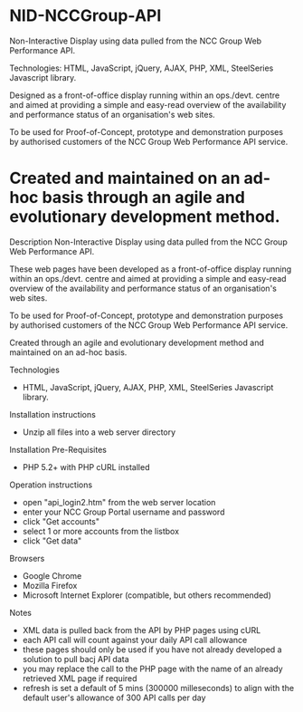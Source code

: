 NID-NCCGroup-API
================

Non-Interactive Display using data pulled from the NCC Group Web Performance API.

Technologies: HTML, JavaScript, jQuery, AJAX, PHP, XML, SteelSeries Javascript library.

Designed as a front-of-office display running within an ops./devt. centre and aimed at providing a simple and easy-read
overview of the availability and performance status of an organisation's web sites.

To be used for Proof-of-Concept, prototype and demonstration purposes by authorised customers of the NCC Group Web Performance API service.

Created and maintained on an ad-hoc basis through an agile and evolutionary development method.
=======
Description
Non-Interactive Display using data pulled from the NCC Group Web Performance API.

These web pages have been developed as a front-of-office display running within an ops./devt. centre and aimed at providing a simple and easy-read overview of the availability and performance status of an organisation's web sites.

To be used for Proof-of-Concept, prototype and demonstration purposes by authorised customers of the NCC Group Web Performance API service.

Created through an agile and evolutionary development method and maintained on an ad-hoc basis.

Technologies
- HTML, JavaScript, jQuery, AJAX, PHP, XML, SteelSeries Javascript library.

Installation instructions
- Unzip all files into a web server directory

Installation Pre-Requisites
- PHP 5.2+ with PHP cURL installed

Operation instructions
- open "api_login2.htm" from the web server location
- enter your NCC Group Portal username and password
- click "Get accounts"
- select 1 or more accounts from the listbox
- click "Get data"

Browsers
- Google Chrome
- Mozilla Firefox
- Microsoft Internet Explorer (compatible, but others recommended)

Notes
- XML data is pulled back from the API by PHP pages using cURL
- each API call will count against your daily API call allowance
- these pages should only be used if you have not already developed a solution to pull bacj API data
- you may replace the call to the PHP page with the name of an already retrieved XML page if required
- refresh is set a default of 5 mins (300000 milleseconds) to align with the default user's allowance of 300 API calls per day
